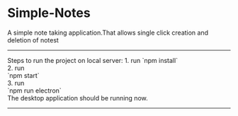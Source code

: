 # Simple-Notes
 A simple note taking application.That allows single click creation and deletion of notest<br>
<hr>
Steps to run the project on local server:
1. run `npm install` <br>
2. run <br>`npm start` <br>
3. run <br>`npm run electron`<br>
The desktop application should be running now.<br>
<hr>
